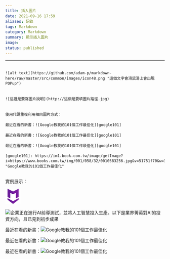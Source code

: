 ```yaml
---
title: 插入圖片
date: 2021-09-16 17:59
aliases: 記錄 
tags: Markdown
category: Markdown
summary: 顯示插入圖片
image: 
status: published
---
```


---


```

![alt text](https://github.com/adam-p/markdown-here/raw/master/src/common/images/icon48.png "這個文字會滑鼠滑上會出現POPup")


![這裡是要寫圖片說明](http://這個是要填圖片路徑.jpg)


使用代碼重複利用相同圖片方式：

最近在看的新書：![Google教我的101個工作最佳化][google101]

最近在看的新書：![Google教我的101個工作最佳化][google101]

最近在看的新書：![Google教我的101個工作最佳化][google101]

[google101]: https://im1.book.com.tw/image/getImage?i=https://www.books.com.tw/img/001/058/32/0010583256.jpg&v=51751f70&w=348&h=348 "Google教我的101個工作最佳化"


```


實例展示：


![alt text](https://github.com/adam-p/markdown-here/raw/master/src/common/images/icon48.png "這個文字會滑鼠滑上會出現POPup")


![企業正在進行AI前導測試，並將人工智慧投入生產。以下是業界菁英對AI的投資方向，且已見到初步成果](https://www.cio.com.tw/wp-content/uploads/1200-AdobeStock_178319041-750x394.jpg)



最近在看的新書：![Google教我的101個工作最佳化][google101]

最近在看的新書：![Google教我的101個工作最佳化][google101]

最近在看的新書：![Google教我的101個工作最佳化][google101]

[google101]: https://im1.book.com.tw/image/getImage?i=https://www.books.com.tw/img/001/058/32/0010583256.jpg&v=51751f70&w=348&h=348 "Google教我的101個工作最佳化"